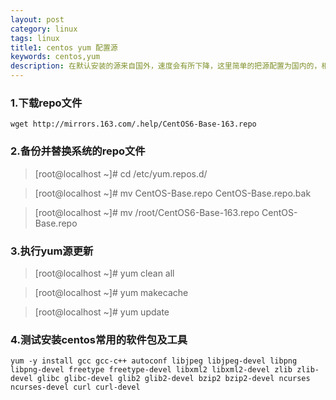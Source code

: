 ```yaml
---
layout: post
category: linux
tags: linux
title1: centos yum 配置源
keywords: centos,yum
description: 在默认安装的源来自国外，速度会有所下降，这里简单的把源配置为国内的，相对来说比较稳定，以163的yum源为例。
---
```


### 1.下载repo文件

	wget http://mirrors.163.com/.help/CentOS6-Base-163.repo

### 2.备份并替换系统的repo文件

>[root@localhost ~]# cd /etc/yum.repos.d/

>[root@localhost ~]# mv CentOS-Base.repo CentOS-Base.repo.bak

>[root@localhost ~]# mv /root/CentOS6-Base-163.repo CentOS-Base.repo

### 3.执行yum源更新

>[root@localhost ~]# yum clean all

>[root@localhost ~]# yum makecache

>[root@localhost ~]# yum update

### 4.测试安装centos常用的软件包及工具

 	yum -y install gcc gcc-c++ autoconf libjpeg libjpeg-devel libpng libpng-devel freetype freetype-devel libxml2 libxml2-devel zlib zlib-devel glibc glibc-devel glib2 glib2-devel bzip2 bzip2-devel ncurses ncurses-devel curl curl-devel